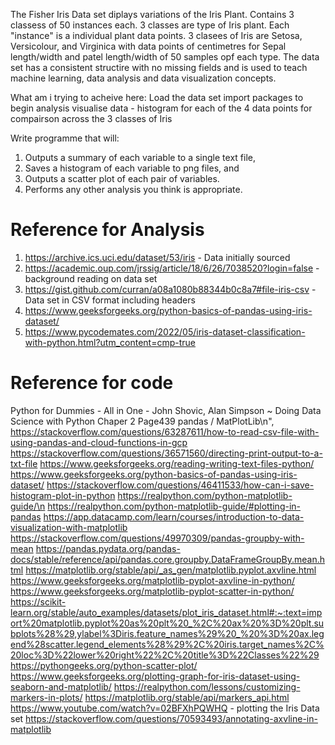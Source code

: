 The Fisher Iris Data set diplays variations of the Iris Plant. Contains 3 classess of 50 instances each. 3 classes are type of Iris plant. Each "instance" is a individual plant data points. 
3 clasees of Iris are Setosa, Versicolour, and Virginica with data points of centimetres for Sepal length/width and patel length/width of 50 samples opf each type. 
The data set has a consistent structire with no missing fields and is used to teach machine learning,  data analysis and data visualization concepts.  

What am i trying to acheive here: 
Load the data set
import packages to begin analysis
visualise data - histogram for each of the 4 data points for compairson across the 3 classes of Iris

Write programme that will:
1. Outputs a summary of each variable to a single text file, 
2. Saves a histogram of each variable to png files, and 
3. Outputs a scatter plot of each pair of variables. 
4. Performs any other analysis you think is appropriate.


# Reference for Analysis
1. https://archive.ics.uci.edu/dataset/53/iris - Data initially sourced
2. https://academic.oup.com/jrssig/article/18/6/26/7038520?login=false  -  background reading on data set
3. https://gist.github.com/curran/a08a1080b88344b0c8a7#file-iris-csv  -  Data set in CSV format including headers
4. https://www.geeksforgeeks.org/python-basics-of-pandas-using-iris-dataset/
5. https://www.pycodemates.com/2022/05/iris-dataset-classification-with-python.html?utm_content=cmp-true

# Reference for code
Python for Dummies - All in One - John Shovic,  Alan Simpson ~ Doing Data Science with Python Chaper 2  Page439 pandas / MatPlotLib\n",
https://stackoverflow.com/questions/63287611/how-to-read-csv-file-with-using-pandas-and-cloud-functions-in-gcp
https://stackoverflow.com/questions/36571560/directing-print-output-to-a-txt-file
https://www.geeksforgeeks.org/reading-writing-text-files-python/
https://www.geeksforgeeks.org/python-basics-of-pandas-using-iris-dataset/
https://stackoverflow.com/questions/46411533/how-can-i-save-histogram-plot-in-python
https://realpython.com/python-matplotlib-guide/\n
https://realpython.com/python-matplotlib-guide/#plotting-in-pandas
https://app.datacamp.com/learn/courses/introduction-to-data-visualization-with-matplotlib
https://stackoverflow.com/questions/49970309/pandas-groupby-with-mean
https://pandas.pydata.org/pandas-docs/stable/reference/api/pandas.core.groupby.DataFrameGroupBy.mean.html
https://matplotlib.org/stable/api/_as_gen/matplotlib.pyplot.axvline.html
https://www.geeksforgeeks.org/matplotlib-pyplot-axvline-in-python/
https://www.geeksforgeeks.org/matplotlib-pyplot-scatter-in-python/
https://scikit-learn.org/stable/auto_examples/datasets/plot_iris_dataset.html#:~:text=import%20matplotlib.pyplot%20as%20plt%20_%2C%20ax%20%3D%20plt.subplots%28%29,ylabel%3Diris.feature_names%29%20_%20%3D%20ax.legend%28scatter.legend_elements%28%29%2C%20iris.target_names%2C%20loc%3D%22lower%20right%22%2C%20title%3D%22Classes%22%29
https://pythongeeks.org/python-scatter-plot/
https://www.geeksforgeeks.org/plotting-graph-for-iris-dataset-using-seaborn-and-matplotlib/
https://realpython.com/lessons/customizing-markers-in-plots/
https://matplotlib.org/stable/api/markers_api.html
https://www.youtube.com/watch?v=02BFXhPQWHQ - plotting the Iris Data set
https://stackoverflow.com/questions/70593493/annotating-axvline-in-matplotlib


